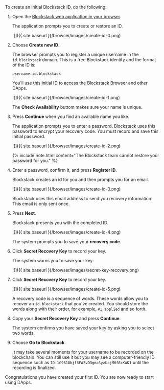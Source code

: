 To create an initial Blockstack ID, do the following:

1. Open the <a href="https://browser.blockstack.org/sign-up?redirect=%2F" target="\_blank">Blockstack web application in your browser</a>.

   The application prompts you to create or restore an ID.

   ![]({{ site.baseurl }}/browser/images/create-id-0.png)

2. Choose **Create new ID**.

   The browser prompts you to register a unique username in the `id.blockstack`
   domain. This is a free Blockstack identity and the format of
   the ID is:

   _`username`_`.id.blockstack`

   You'll use this initial ID to access the Blockstack Browser and other DApps.

   ![]({{ site.baseurl }}/browser/images/create-id-1.png)

   The **Check Availability** buttom makes sure your name is unique.

2. Press **Continue** when you find an available name you like.

   The application prompts you to enter a password. Blockstack uses this
   password to encrypt your recovery code. You must record and save this
   initial password.

    ![]({{ site.baseurl }}/browser/images/create-id-2.png)

   {% include note.html content="The Blockstack team cannot restore your password for you." %}

3. Enter a password, confirm it, and press **Register ID**.

   Blockstack creates an id for you and then prompts you for an email.

   ![]({{ site.baseurl }}/browser/images/create-id-3.png)

   Blockstack uses this email address to send you recovery information. This email is only sent once.

4. Press **Next**.

    Blockstack presents you with the completed ID. 

    ![]({{ site.baseurl }}/browser/images/create-id-4.png)

    The system prompts you to save your **recovery code**.

5. Click **Secret Recovery Key** to record your key.

    The system warns you to save your key:

    ![]({{ site.baseurl }}/browser/images/secret-key-recovery.png)

6. Click **Secret Recovery Key** to record your key.

    ![]({{ site.baseurl }}/browser/images/create-id-5.png)

    A recovery code is a sequence  of words. These words allow you to recover
    an `id.blockstack` that you've created. You should store the words along
    with their order, for example,  `#1 applied` and so forth.


6. Copy your **Secret Recovery Key**  and press **Continue**.

   The system confirms you have saved your key by asking you to select two words.

7. Choose **Go to Blockstack**.

   It may take several moments for your username to be recorded on the blockchain. You can still use it but you may see a computer-friendly ID sequence such as `ID-1G9318bjf6FAZvD3gnaSyzUojM6f8xKWK1` until the recording is finalized.

Congratulations you have created your first ID. You are now ready to start using DApps.

